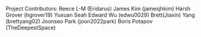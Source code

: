 Project Contributors:
Reece L-M (Eridarus)
James Kim (jamesjhkim)
Harsh Grover (hgrover19)
Yuxuan Seah
Edward Wu (edwu0029)
Brett(Jiaxin) Yang (brettyang02)
Joonseo Park (joon2022park)
Boris Potapov (TheDeepestSpace)
